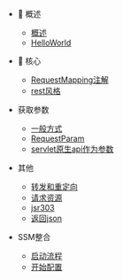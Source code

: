 * 🐶 概述

   * [概述](gaishu)
   * [HelloWorld](helloworld)

* 🦄 核心 

    * [RequestMapping注解](RequestMapping)
    * [rest风格](rest)
* 获取参数

    * [一般方式](yibanfangshi)
    * [RequestParam](RequestParam)
    * [servlet原生api作为参数](servlet)
* 其他

    * [转发和重定向](zhuanfachongdingxiang)
    * [请求资源](qingqiuziyuan)
    * [jsr303](jsr303)
    * [返回json](json)
* SSM整合

    * [启动流程](qidongliucheng)
    * [开始配置](kaishipeizhi)